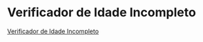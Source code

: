 # Verificador de Idade Incompleto

<a href="https://demilson1.github.io/Verificador-Idade/">Verificador de Idade Incompleto</a>

 
